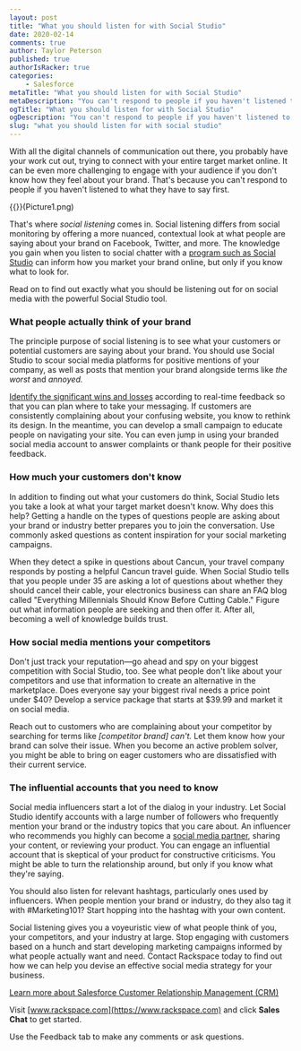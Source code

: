 ```yaml
---
layout: post
title: "What you should listen for with Social Studio"
date: 2020-02-14
comments: true
author: Taylor Peterson
published: true
authorIsRacker: true
categories:
    - Salesforce
metaTitle: "What you should listen for with Social Studio"
metaDescription: "You can't respond to people if you haven't listened to what they have to say first. Enter Social Studio."
ogTitle: "What you should listen for with Social Studio"
ogDescription: "You can't respond to people if you haven't listened to what they have to say first. Enter Social Studio."
slug: "what you should listen for with social studio" 
---
```


With all the digital channels of communication out there, you probably have
your work cut out, trying to connect with your entire target market online.
It can be even more challenging to engage with your audience if you don't know
how they feel about your brand. That's because you can't respond to people if
you haven't listened to what they have to say first.

<!--more-->

{{<image src="" title="" alt="">}}(Picture1.png)

That's where *social listening* comes in. Social listening differs from social
monitoring by offering a more nuanced, contextual look at what people are saying
about your brand on Facebook, Twitter, and more. The knowledge you gain when you
listen to social chatter with a
[program such as Social Studio](https://www.salesforce.com/products/marketing-cloud/social-media-marketing/)
can inform how you market your brand online, but only if you
know what to look for.

Read on to find out exactly what you should be listening out for on social
media with the powerful Social Studio tool.

### What people actually think of your brand

The principle purpose of social listening is to see what your customers or
potential customers are saying about your brand. You should use Social Studio
to scour social media platforms for positive mentions of your company, as well
as posts that mention your brand alongside terms like *the worst* and *annoyed.*

[Identify the significant wins and losses](https://buffer.com/library/social-listening)
according to real-time feedback so that you can plan where to take your messaging.
If customers are consistently complaining about your confusing website, you know
to rethink its design. In the meantime, you can develop a small campaign to
educate people on navigating your site. You can even jump in using your branded
social media account to answer complaints or thank people for their positive
feedback.

### How much your customers don't know

In addition to finding out what your customers do think, Social Studio lets you
take a look at what your target market doesn't know. Why does this help? Getting
a handle on the types of questions people are asking about your brand or
industry better prepares you to join the conversation. Use commonly asked
questions as content inspiration for your social marketing campaigns.

When they detect a spike in questions about Cancun, your travel company responds
by posting a helpful Cancun travel guide. When Social Studio tells that you
people under 35 are asking a lot of questions about whether they should cancel
their cable, your electronics business can share an FAQ blog called "Everything
Millennials Should Know Before Cutting Cable." Figure out what information people
are seeking and then offer it. After all, becoming a well of knowledge builds
trust.

### How social media mentions your competitors

Don't just track your reputation&mdash;go ahead and spy on your biggest
competition with Social Studio, too. See what people don't like about your
competitors and use that information to create an alternative in the marketplace.
Does everyone say your biggest rival needs a price point under $40? Develop a
service package that starts at $39.99 and market it on social media.

Reach out to customers who are complaining about your competitor by searching
for terms like *[competitor brand] can't.* Let them know how your brand can
solve their issue. When you become an active problem solver, you might be able
to bring on eager customers who are dissatisfied with their current service.

### The influential accounts that you need to know

Social media influencers start a lot of the dialog in your industry. Let
Social Studio identify accounts with a large number of followers who frequently
mention your brand or the industry topics that you care about. An influencer
who recommends you highly can become a
[social media partner](https://www.socialmediaexaminer.com/8-ways-to-use-social-listening-for-your-business/),
sharing your content, or reviewing your product. You can engage an influential
account that is skeptical of your product for constructive criticisms. You might
be able to turn the relationship around, but only if you know what they're saying.

You should also listen for relevant hashtags, particularly ones used by
influencers. When people mention your brand or industry, do they also tag it
with #Marketing101? Start hopping into the hashtag with your own content.

Social listening gives you a voyeuristic view of what people think of you, your
competitors, and your industry at large. Stop engaging with customers based on
a hunch and start developing marketing campaigns informed by what people
actually want and need. Contact Rackspace today to find out how we can help you
devise an effective social media strategy for your business.

<a class="cta blue" id="cta" href="https://www.rackspace.com/salesforce-managed-services">Learn more about Salesforce Customer Relationship Management (CRM)</a>

Visit [www.rackspace.com](https://www.rackspace.com) and click **Sales Chat**
to get started.

Use the Feedback tab to make any comments or ask questions.
